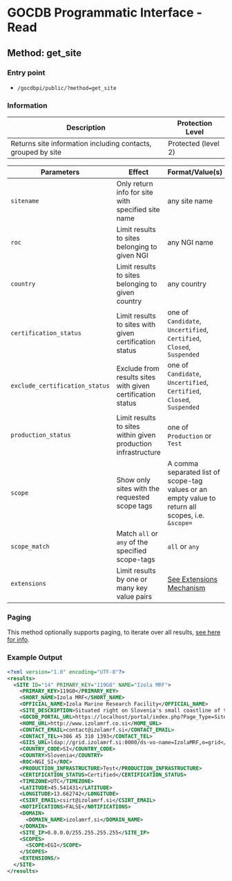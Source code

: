 # GOCDB Programmatic Interface - Read

## Method: get_site

### Entry point

- `/gocdbpi/public/?method=get_site`

### Information

| Description | Protection Level |
| - | - |
| Returns site information including contacts, grouped by site | Protected (level 2) |

| Parameters | Effect | Format/Value(s) | Default | Example |
| - | - | - | - | - |
| `sitename` | Only return info for site with specified site name | any site name | `all` | `?method=get_site&sitename=Izola MRF` |
| `roc` | Limit results to sites belonging to given NGI | any NGI name | `all` | `?method=get_site&roc=NGI_SI` |
| `country` | Limit results to sites belonging to given country | any country | `all` | `?method=get_site&country=Slovenia` |
| `certification_status` | Limit results to sites with given certification status | one of `Candidate`, `Uncertified`, `Certified`, `Closed`, `Suspended` | `all` | `?method=get_site&certification_status=Certified` |
| `exclude_certification_status` | Exclude from results sites with given certification status | one of `Candidate`, `Uncertified`, `Certified`, `Closed`, `Suspended` | none | `?method=get_site&exclude_certification_status=Closed` |
| `production_status` | Limit results to sites within given production infrastructure | one of `Production` or `Test` | `all` | `?method=get_site&production_status=Production` |
| `scope` | Show only sites with the requested scope tags | A comma separated list of scope-tag values or an empty value to return all scopes, i.e. `&scope=` | instance dependant | `?method=get_site&scope=EGI` |
| `scope_match` | Match `all` or `any` of the specified scope-tags | `all` or `any` | `all` | `?method=get_site&scope=Local,EGI&scope_match=any` |
| `extensions` | Limit results by one or many key value pairs | [See Extensions Mechanism](https://docs.egi.eu/internal/configuration-database/extension-properties/) | none | `?method=get_site&extensions=(KeyName=KeyValue)` |

### Paging

This method optionally supports paging, to iterate over all results,
[see here for info](https://wiki.egi.eu/wiki/GOCDB/notifications#Optional_Cursor_Paging_on_Read_API).

### Example Output

```xml
<?xml version="1.0" encoding="UTF-8"?>
<results>
  <SITE ID="14" PRIMARY_KEY="119G0" NAME="Izola MRF">
    <PRIMARY_KEY>119G0</PRIMARY_KEY>
    <SHORT_NAME>Izola MRF</SHORT_NAME>
    <OFFICIAL_NAME>Izola Marine Research Facility</OFFICIAL_NAME>
    <SITE_DESCRIPTION>Situated right on Slovenia's small coastline of the Adriatic Sea, the Izola Marine Research Facility is Slovenia's hub for all things ocean research.</SITE_DESCRIPTION>
    <GOCDB_PORTAL_URL>https://localhost/portal/index.php?Page_Type=Site&amp;id=14</GOCDB_PORTAL_URL>
    <HOME_URL>http://www.izolamrf.co.si</HOME_URL>
    <CONTACT_EMAIL>contact@izolamrf.si</CONTACT_EMAIL>
    <CONTACT_TEL>+386 45 310 1393</CONTACT_TEL>
    <GIIS_URL>ldap://grid.izolamrf.si:0000/ds-vo-name=IzolaMRF,o=grid</GIIS_URL>
    <COUNTRY_CODE>SI</COUNTRY_CODE>
    <COUNTRY>Slovenia</COUNTRY>
    <ROC>NGI_SI</ROC>
    <PRODUCTION_INFRASTRUCTURE>Test</PRODUCTION_INFRASTRUCTURE>
    <CERTIFICATION_STATUS>Certified</CERTIFICATION_STATUS>
    <TIMEZONE>UTC</TIMEZONE>
    <LATITUDE>45.541431</LATITUDE>
    <LONGITUDE>13.662742</LONGITUDE>
    <CSIRT_EMAIL>csirt@izolamrf.si</CSIRT_EMAIL>
    <NOTIFICATIONS>FALSE</NOTIFICATIONS>
    <DOMAIN>
      <DOMAIN_NAME>izolamrf.si</DOMAIN_NAME>
    </DOMAIN>
    <SITE_IP>0.0.0.0/255.255.255.255</SITE_IP>
    <SCOPES>
      <SCOPE>EGI</SCOPE>
    </SCOPES>
    <EXTENSIONS/>
  </SITE>
</results>
```
